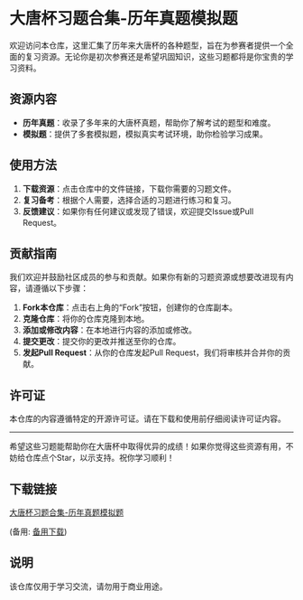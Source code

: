 # 大唐杯习题合集-历年真题模拟题

欢迎访问本仓库，这里汇集了历年来大唐杯的各种题型，旨在为参赛者提供一个全面的复习资源。无论你是初次参赛还是希望巩固知识，这些习题都将是你宝贵的学习资料。

## 资源内容

- **历年真题**：收录了多年来的大唐杯真题，帮助你了解考试的题型和难度。
- **模拟题**：提供了多套模拟题，模拟真实考试环境，助你检验学习成果。

## 使用方法

1. **下载资源**：点击仓库中的文件链接，下载你需要的习题文件。
2. **复习备考**：根据个人需要，选择合适的习题进行练习和复习。
3. **反馈建议**：如果你有任何建议或发现了错误，欢迎提交Issue或Pull Request。

## 贡献指南

我们欢迎并鼓励社区成员的参与和贡献。如果你有新的习题资源或想要改进现有内容，请遵循以下步骤：

1. **Fork本仓库**：点击右上角的“Fork”按钮，创建你的仓库副本。
2. **克隆仓库**：将你的仓库克隆到本地。
3. **添加或修改内容**：在本地进行内容的添加或修改。
4. **提交更改**：提交你的更改并推送至你的仓库。
5. **发起Pull Request**：从你的仓库发起Pull Request，我们将审核并合并你的贡献。

## 许可证

本仓库的内容遵循特定的开源许可证。请在下载和使用前仔细阅读许可证内容。

---

希望这些习题能帮助你在大唐杯中取得优异的成绩！如果你觉得这些资源有用，不妨给仓库点个Star，以示支持。祝你学习顺利！

## 下载链接
[大唐杯习题合集-历年真题模拟题](https://pan.quark.cn/s/29be2de5bf9c) 

(备用: [备用下载](https://pan.baidu.com/s/16prpbNC_2ubZ68ItC9EUpw?pwd=1234))

## 说明

该仓库仅用于学习交流，请勿用于商业用途。
